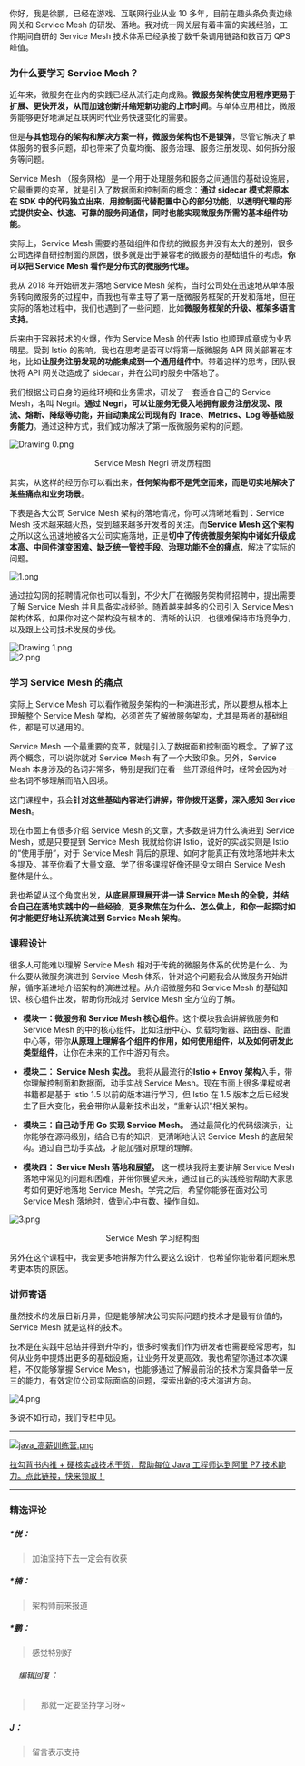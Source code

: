<p data-nodeid="166520" class="">你好，我是徐鹏，已经在游戏、互联网行业从业 10 多年，目前在趣头条负责边缘网关和 Service Mesh 的研发、落地。我对统一网关层有着丰富的实践经验，工作期间自研的 Service Mesh 技术体系已经承接了数千条调用链路和数百万 QPS 峰值。</p>
<h3 data-nodeid="166521">为什么要学习 Service Mesh？</h3>
<p data-nodeid="166522">近年来，微服务在业内的实践已经从流行走向成熟。<strong data-nodeid="166598">微服务架构使应用程序更易于扩展、更快开发，从而加速创新并缩短新功能的上市时间</strong>。与单体应用相比，微服务能够更好地满足互联网时代业务快速变化的需要。</p>
<p data-nodeid="166523">但是<strong data-nodeid="166604">与其他现存的架构和解决方案一样，微服务架构也不是银弹</strong>，尽管它解决了单体服务的很多问题，却也带来了负载均衡、服务治理、服务注册发现、如何拆分服务等问题。</p>
<p data-nodeid="166524">Service Mesh （服务网格）是一个用于处理服务和服务之间通信的基础设施层，它最重要的变革，就是引入了数据面和控制面的概念：<strong data-nodeid="166610">通过 sidecar 模式将原本在 SDK 中的代码独立出来，用控制面代替配置中心的部分功能，以透明代理的形式提供安全、快速、可靠的服务间通信，同时也能实现微服务所需的基本组件功能</strong>。</p>
<p data-nodeid="166525">实际上，Service Mesh 需要的基础组件和传统的微服务并没有太大的差别，很多公司选择自研控制面的原因，很多就是出于兼容老的微服务的基础组件的考虑，<strong data-nodeid="166615">你可以把 Service Mesh 看作是分布式的微服务代理。</strong></p>
<p data-nodeid="166526">我从 2018 年开始研发并落地 Service Mesh 架构，当时公司处在迅速地从单体服务转向微服务的过程中，而我也有幸主导了第一版微服务框架的开发和落地，但在实际的落地过程中，我们也遇到了一些问题，比如<strong data-nodeid="166621">微服务框架的升级、框架多语言支持</strong>。</p>
<p data-nodeid="166527">后来由于容器技术的火爆，作为 Service Mesh 的代表 Istio 也顺理成章成为业界明星。受到 Istio 的影响，我也在思考是否可以将第一版微服务 API 网关部署在本地，比如<strong data-nodeid="166627">让服务注册发现的功能集成到一个通用组件中</strong>。带着这样的思考，团队很快将 API 网关改造成了 sidecar，并在公司的服务中落地了。</p>
<p data-nodeid="166528">我们根据公司自身的运维环境和业务需求，研发了一套适合自己的 Service Mesh，名叫 Negri。<strong data-nodeid="166633">通过 Negri，可以让服务无侵入地拥有服务注册发现、限流、熔断、降级等功能，并自动集成公司现有的 Trace、Metrics、Log 等基础服务能力</strong>。通过这种方式，我们成功解决了第一版微服务架构的问题。</p>
<p data-nodeid="166529" class=""><img src="https://s0.lgstatic.com/i/image/M00/8A/EF/Ciqc1F_a_omAfAHQAAGjUQGyVFQ565.png" alt="Drawing 0.png" data-nodeid="166636"></p>
<div data-nodeid="166530"><p style="text-align:center">Service Mesh Negri 研发历程图</p></div>
<p data-nodeid="166531">其实，从这样的经历你可以看出来，<strong data-nodeid="166642">任何架构都不是凭空而来，而是切实地解决了某些痛点和业务场景</strong>。</p>
<p data-nodeid="166532" class="">下表是各大公司 Service Mesh 架构的落地情况，你可以清晰地看到：Service Mesh&nbsp;技术越来越火热，受到越来越多开发者的关注。而<strong data-nodeid="166652">Service Mesh 这个架构</strong>之所以这么迅速地被各大公司实施落地，正是<strong data-nodeid="166653">切中了传统微服务架构中诸如升级成本高、中间件演变困难、缺乏统一管控手段、治理功能不全的痛点</strong>，解决了实际的问题。</p>
<p data-nodeid="166763" class=""><img src="https://s0.lgstatic.com/i/image2/M01/03/A4/CgpVE1_gQIiASAOWAAC8FaUNEhw765.png" alt="1.png" data-nodeid="166766"></p>

<p data-nodeid="167888">通过拉勾网的招聘情况你也可以看到，不少大厂在微服务架构师招聘中，提出需要了解 Service Mesh 并且具备实战经验。随着越来越多的公司引入 Service Mesh 架构体系，如果你对这个架构没有根本的、清晰的认识，也很难保持市场竞争力，以及跟上公司技术发展的步伐。</p>
<p data-nodeid="168260" class=""><img src="https://s0.lgstatic.com/i/image/M00/8A/FA/CgqCHl_a_p6APQjcAAERYC2zPow535.png" alt="Drawing 1.png" data-nodeid="168263"><br>
<img src="https://s0.lgstatic.com/i/image/M00/8B/C1/Ciqc1F_gQK2AGo9bAAEAXKTE2GE791.png" alt="2.png" data-nodeid="168267"></p>





<h3 data-nodeid="166564">学习 Service Mesh 的痛点</h3>
<p data-nodeid="166565">实际上 Service Mesh 可以看作微服务架构的一种演进形式，所以要想从根本上理解整个 Service Mesh 架构，必须首先了解微服务架构，尤其是两者的基础组件，都是可以通用的。</p>
<p data-nodeid="166566">Service Mesh 一个最重要的变革，就是引入了数据面和控制面的概念。了解了这两个概念，可以说你就对 Service Mesh 有了一个大致印象。另外，Service Mesh 本身涉及的名词非常多，特别是我们在看一些开源组件时，经常会因为对一些名词不够理解而陷入困境。</p>
<p data-nodeid="166567">这门课程中，我会<strong data-nodeid="166705">针对这些基础内容进行讲解，带你拨开迷雾，深入感知 Service Mesh</strong>。</p>
<p data-nodeid="166568">现在市面上有很多介绍 Service Mesh 的文章，大多数是讲为什么演进到 Service Mesh，或是只要提到 Service Mesh 我就给你讲 Istio，说好的实战实则是 Istio 的“使用手册”，对于 Service Mesh 背后的原理、如何才能真正有效地落地并未太多提及。甚至你看了大量文章、学了很多课程好像还是没太明白 Service Mesh 整体是什么。</p>
<p data-nodeid="166569">我也希望从这个角度出发，<strong data-nodeid="166712">从底层原理展开讲一讲 Service Mesh 的全貌，并结合自己在落地实践中的一些经验，更多聚焦在为什么、怎么做上，和你一起探讨如何才能更好地让系统演进到 Service Mesh 架构</strong>。</p>
<h3 data-nodeid="166570">课程设计</h3>
<p data-nodeid="166571">很多人可能难以理解 Service Mesh 相对于传统的微服务体系的优势是什么、为什么要从微服务演进到 Service Mesh 体系，针对这个问题我会从微服务开始讲解，循序渐进地介绍架构的演进过程。从介绍微服务和 Service Mesh 的基础知识、核心组件出发，帮助你形成对 Service Mesh 全方位的了解。</p>
<ul data-nodeid="166572">
<li data-nodeid="166573">
<p data-nodeid="166574"><strong data-nodeid="166723">模块一：微服务和 Service Mesh 核心组件</strong>。这个模块我会讲解微服务和 Service Mesh 的中的核心组件，比如注册中心、负载均衡器、路由器、配置中心等，带你<strong data-nodeid="166724">从原理上理解各个组件的作用，如何使用组件，以及如何研发此类型组件</strong>，让你在未来的工作中游刃有余。</p>
</li>
<li data-nodeid="166575">
<p data-nodeid="166576"><strong data-nodeid="166733">模块二： Service Mesh 实战。</strong> 我将从最流行的<strong data-nodeid="166734">Istio + Envoy 架构</strong>入手，带你理解控制面和数据面，动手实战 Service Mesh。现在市面上很多课程或者书籍都是基于 Istio 1.5 以前的版本进行学习，但 Istio 在 1.5 版本之后已经发生了巨大变化，我会带你从最新技术出发，“重新认识”相关架构。</p>
</li>
<li data-nodeid="166577">
<p data-nodeid="166578"><strong data-nodeid="166739">模块三：自己动手用 Go 实现 Service Mesh。</strong> 通过最简化的代码级演示，让你能够在源码级别，结合已有的知识，更清晰地认识 Service Mesh 的底层架构。通过自己动手实战，才能加强对原理的理解。</p>
</li>
<li data-nodeid="166579">
<p data-nodeid="166580"><strong data-nodeid="166744">模块四： Service Mesh 落地和展望。</strong> 这一模块我将主要讲解 Service Mesh 落地中常见的问题和困难，并带你展望未来，通过自己的实践经验帮助大家思考如何更好地落地 Service Mesh。学完之后，希望你能够在面对公司 Service Mesh 落地时，做到心中有数、操作自如。</p>
</li>
</ul>
<p data-nodeid="167133" class=""><img src="https://s0.lgstatic.com/i/image/M00/8B/CC/CgqCHl_gQKOAS1mEAAFjDwopSa8857.png" alt="3.png" data-nodeid="167137"></p>
<div data-nodeid="167134"><p style="text-align:center">Service Mesh 学习结构图</p></div>


<p data-nodeid="166583">另外在这个课程中，我会更多地讲解为什么要这么设计，也希望你能带着问题来思考更本质的原因。</p>
<h3 data-nodeid="166584">讲师寄语</h3>
<p data-nodeid="166585" class="">虽然技术的发展日新月异，但是能够解决公司实际问题的技术才是最有价值的，Service Mesh 就是这样的技术。</p>
<p data-nodeid="169004">技术是在实践中总结并得到升华的，很多时候我们作为研发者也需要经常思考，如何从业务中提炼出更多的基础设施，让业务开发更高效。我也希望你通过本次课程，不仅能够掌握 Service Mesh，也能够通过了解最前沿的技术方案具备举一反三的能力，有效定位公司实际面临的问题，探索出新的技术演进方向。</p>
<p data-nodeid="169005" class="te-preview-highlight"><img src="https://s0.lgstatic.com/i/image/M00/8B/CD/CgqCHl_gQNSAK9iZAAFML6ohmkk219.png" alt="4.png" data-nodeid="169009"></p>



<p data-nodeid="166587">多说不如行动，我们专栏中见。</p>
<hr data-nodeid="166588">
<p data-nodeid="166589"><a href="https://shenceyun.lagou.com/t/Mka" data-nodeid="166759"><img src="https://s0.lgstatic.com/i/image/M00/8B/BD/Ciqc1F_gEFiAcnCNAAhXSgFweBY589.png" alt="java_高薪训练营.png" data-nodeid="166758"></a></p>
<p data-nodeid="166590" class=""><a href="https://shenceyun.lagou.com/t/Mka" data-nodeid="166762">拉勾背书内推 + 硬核实战技术干货，帮助每位 Java 工程师达到阿里 P7 技术能力。点此链接，快来领取！</a></p>

---

### 精选评论

##### *悦：
> 加油坚持下去一定会有收获

##### *楠：
> 架构师前来报道

##### *鹏：
> 感觉特别好

 ###### &nbsp;&nbsp;&nbsp; 编辑回复：
> &nbsp;&nbsp;&nbsp; 那就一定要坚持学习呀~

##### J：
> 留言表示支持

